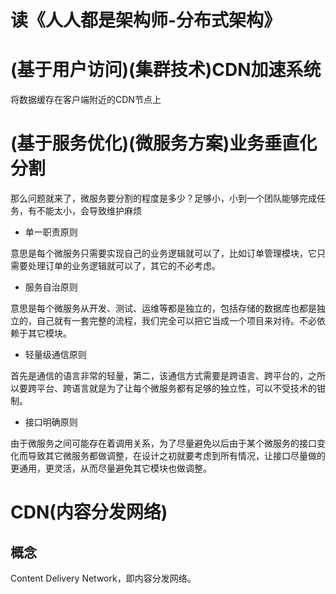 # 读《人人都是架构师-分布式架构》
# (基于用户访问)(集群技术)CDN加速系统
将数据缓存在客户端附近的CDN节点上
# (基于服务优化)(微服务方案)业务垂直化分割
那么问题就来了，微服务要分割的程度是多少？足够小，小到一个团队能够完成任务，有不能太小，会导致维护麻烦
- 单一职责原则

意思是每个微服务只需要实现自己的业务逻辑就可以了，比如订单管理模块，它只需要处理订单的业务逻辑就可以了，其它的不必考虑。

- 服务自治原则

意思是每个微服务从开发、测试、运维等都是独立的，包括存储的数据库也都是独立的，自己就有一套完整的流程，我们完全可以把它当成一个项目来对待。不必依赖于其它模块。

- 轻量级通信原则

首先是通信的语言非常的轻量，第二，该通信方式需要是跨语言、跨平台的，之所以要跨平台、跨语言就是为了让每个微服务都有足够的独立性，可以不受技术的钳制。

- 接口明确原则

由于微服务之间可能存在着调用关系，为了尽量避免以后由于某个微服务的接口变化而导致其它微服务都做调整，在设计之初就要考虑到所有情况，让接口尽量做的更通用，更灵活，从而尽量避免其它模块也做调整。

# CDN(内容分发网络)
## 概念
Content Delivery Network，即内容分发网络。